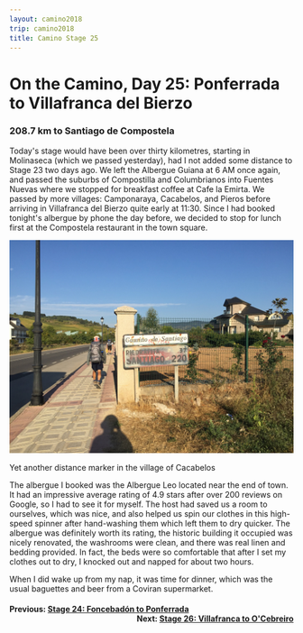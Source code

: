 ```yaml
---
layout: camino2018
trip: camino2018
title: Camino Stage 25
---
```


# On the Camino, Day 25: Ponferrada to Villafranca del Bierzo

### 208.7 km to Santiago de Compostela

Today's stage would have been over thirty kilometres, starting in Molinaseca (which we passed yesterday), had I not added some distance to Stage 23 two days ago. We left the Albergue Guiana at 6 AM once again, and passed the suburbs of Compostilla and Columbrianos into Fuentes Nuevas where we stopped for breakfast coffee at Cafe la Emirta. We passed by more villages: Camponaraya, Cacabelos, and Pieros before arriving in Villafranca del Bierzo quite early at 11:30. Since I had booked tonight's albergue by phone the day before, we decided to stop for lunch first at the Compostela restaurant in the town square.

<img src="/assets/images/spain2018/20180928-cacabelos-sign.JPG">
<p class=caption>Yet another distance marker in the village of Cacabelos</p>

The albergue I booked was the Albergue Leo located near the end of town. It had an impressive average rating of 4.9 stars after over 200 reviews on Google, so I had to see it for myself. The host had saved us a room to ourselves, which was nice, and also helped us spin our clothes in this high-speed spinner after hand-washing them which left them to dry quicker. The albergue was definitely worth its rating, the historic building it occupied was nicely renovated, the washrooms were clean, and there was real linen and bedding provided. In fact, the beds were so comfortable that after I set my clothes out to dry, I knocked out and napped for about two hours.

When I did wake up from my nap, it was time for dinner, which was the usual baguettes and beer from a Coviran supermarket.

<h4><div style="text-align: left; margin-bottom: -20px">Previous: <a href="/2018/09/27/camino24.html">Stage 24: Foncebad&oacute;n to Ponferrada</a></div></h4>
<h4><div style="text-align: right;">Next: <a href="/2018/09/29/camino26.html">Stage 26: Villafranca to O'Cebreiro</a></div></h4>